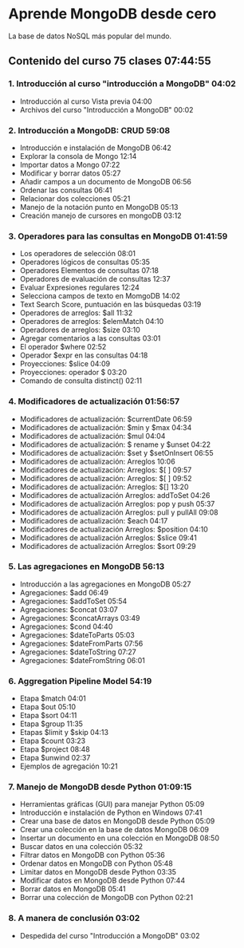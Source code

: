 # Aprende MongoDB desde cero

La base de datos NoSQL más popular del mundo.

## Contenido del curso 75 clases 07:44:55

### 1. Introducción al curso "introducción a MongoDB" 04:02

* Introducción al curso Vista previa 04:00
* Archivos del curso "Introducción a MongoDB" 00:02

### 2. Introducción a MongoDB: CRUD 59:08

* Introducción e instalación de MongoDB 06:42
* Explorar la consola de Mongo 12:14
* Importar datos a Mongo 07:22
* Modificar y borrar datos 05:27
* Añadir campos a un documento de MongoDB 06:56
* Ordenar las consultas 06:41
* Relacionar dos colecciones 05:21
* Manejo de la notación punto en MongoDB 05:13
* Creación manejo de cursores en mongoDB 03:12

### 3. Operadores para las consultas en MongoDB 01:41:59

* Los operadores de selección 08:01
* Operadores lógicos de consultas 05:35
* Operadores Elementos de consultas 07:18
* Operadores de evaluación de consultas 12:37
* Evaluar Expresiones regulares 12:24
* Selecciona campos de texto en MomgoDB 14:02
* Text Search Score, puntuación en las búsquedas 03:19
* Operadores de arreglos: $all 11:32
* Operadores de arreglos: $elemMatch 04:10
* Operadores de arreglos: $size 03:10
* Agregar comentarios a las consultas 03:01
* El operador $where 02:52
* Operador $expr en las consultas 04:18
* Proyecciones: $slice 04:09
* Proyecciones: operador $ 03:20
* Comando de consulta distinct() 02:11

### 4. Modificadores de actualización 01:56:57

* Modificadores de actualización: $currentDate 06:59
* Modificadores de actualización: $min y $max 04:34
* Modificadores de actualización: $mul 04:04
* Modificadores de actualización: $ rename y $unset 04:22
* Modificadores de actualización: $set y $setOnInsert 06:55
* Modificadores de actualización: Arreglos 10:06
* Modificadores de actualización: Arreglos: $[ ] 09:57
* Modificadores de actualización: Arreglos: $[ ] 09:52
* Modificadores de actualización: Arreglos: $[<elemento>] 13:20
* Modificadores de actualización Arreglos: addToSet 04:26
* Modificadores de actualización Arreglos: pop y push 05:37
* Modificadores de actualización Arreglos: pull y pullAll 09:08
* Modificadores de actualización: $each 04:17
* Modificadores de actualización Arreglos: $position 04:10
* Modificadores de actualización Arreglos: $slice 09:41
* Modificadores de actualización Arreglos: $sort 09:29

### 5. Las agregaciones en MongoDB 56:13

* Introducción a las agregaciones en MongoDB 05:27
* Agregaciones: $add 06:49
* Agregaciones: $addToSet 05:54
* Agregaciones: $concat 03:07
* Agregaciones: $concatArrays 03:49
* Agregaciones: $cond 04:40
* Agregaciones: $dateToParts 05:03
* Agregaciones: $dateFromParts 07:56
* Agregaciones: $dateToString 07:27
* Agregaciones: $dateFromString 06:01

### 6. Aggregation Pipeline Model 54:19

* Etapa $match 04:01
* Etapa $out 05:10
* Etapa $sort 04:11
* Etapa $group 11:35
* Etapas $limit y $skip 04:13
* Etapa $count 03:23
* Etapa $project 08:48
* Etapa $unwind 02:37
* Ejemplos de agregación 10:21

### 7. Manejo de MongoDB desde Python 01:09:15

* Herramientas gráficas (GUI) para manejar Python 05:09
* Introducción e instalación de Python en Windows 07:41
* Crear una base de datos en MongoDB desde Python 05:09
* Crear una colección en la base de datos MongoDB 06:09
* Insertar un documento en una colección en MongoDB 08:50
* Buscar datos en una colección 05:32
* Filtrar datos en MongoDB con Python 05:36
* Ordenar datos en MongoDB con Python 05:48
* Limitar datos en MongoDB desde Python 03:35
* Modificar datos en MongoDB desde Python 07:44
* Borrar datos en MongoDB 05:41
* Borrar una colección de MongoDB con Python 02:21

### 8. A manera de conclusión 03:02

* Despedida del curso "Introducción a MongoDB" 03:02

